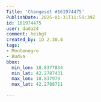 ```yaml
---
Title: 'Changeset #161974475'
PublishDate: 2025-01-31T11:59:39Z
id: 161974475
user: dada24
comment: heihgt
created_by: iD 2.30.4
tags:
- Montenegro
- Budva
bbox:
  min_lon: 18.8377834
  min_lat: 42.2787431
  max_lon: 18.837979
  max_lat: 42.2788711

---
```

